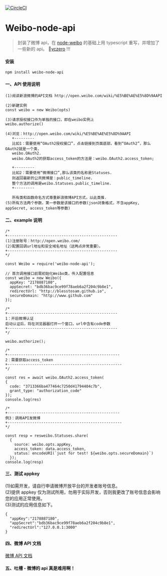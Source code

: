 [![CircleCI](https://circleci.com/gh/puncsky/typescript-starter.svg?style=svg)](https://circleci.com/gh/puncsky/typescript-starter)

# Weibo-node-api

> 封装了微博 api，在 [node-weibo](https://github.com/vczero/node-weibo) 的基础上用 typescript 重写，并增加了一些新的 api。
> 🙏[vczero](https://github.com/vczero) !!!

#### 安装

```
npm install weibo-node-api
```

#### 一、API 使用说明

    (1)阅读新浪微博的API文档 http://open.weibo.com/wiki/%E5%BE%AE%E5%8D%9AAPI

    (2)新建实例
    const weibo = new Weibo(opts)

    (3)请求授权接口作为单独的接口，即在weibo实例上
    weibo.authorize()

    (4)浏览：http://open.weibo.com/wiki/%E5%BE%AE%E5%8D%9AAPI
       +---------
       比如1：需要使用“OAuth2授权接口”，点击链接到页面底部，看到“OAuth2”，那么OAuth2就是一个类，
       weibo.OAuth2.
       weibo.OAuth2的获取access_token的方法是：weibo.OAuth2.access_token;

       +---------
       比如2：需要使用“微博接口”,那么该类的名称是Statuses.
       则返回最新的公共微博是：public_timeline.
       整个方法的调用是weibo.Statuses.public_timeline.
       +---------

       所有类和函数命名方式尊重新浪微博API方式，以此类推.
    (5)所有方法两个参数，第一参数是该接口的参数(json对象格式，不含appKey, appSecret, access_token等参数)

#### 二、example 说明

    /*
    +-------------------------------------------------
    (1)注册账号：http://open.weibo.com/
    (2)配置回调url地址和安全域名地址（这两点非常重要）。
    +-------------------------------------------------
    */

    const Weibo = require('weibo-node-api');

    // 首次调用接口前需初始化Weibo类，传入配置信息
    const weibo = new Weibo({
      appKey: "2178887180",
      appSecret: "bdb36bac9ce99f78aeb6a2f204c9b8e1",
      redirectUrl: "http://blesstosam.github.io",
      secureDomain: "http://www.github.com"
    });

    /*
    +-------------------------------------------------
    1：开启微博认证
    启动认证后，将在浏览器器打开一个窗口，url中含有code参数
    +-------------------------------------------------
    */

    weibo.authorize();

    /*
    +--------------------------------------------------
    2：需要获取access_token
    +---------------------------------------------------
    */

    const res = await weibo.OAuth2.access_token(
    {
      code: "3713366ba477464c7250d41794404c7b",
      grant_type: "authorization_code"
    });
    console.log(res)

    /*
    +--------------------------------------------------
    例3：调用API发微博
    +---------------------------------------------------
    */

    const resp = resweibo.Statuses.share(
      {
        source: weibo.opts.appKey,
        access_token: data.access_token,
        status: encodeURI(`just for test! ${weibo.opts.secureDomain}`)
      });
    console.log(resp)

#### 三、测试 appkey

(1)如需开发，请自行申请微博开放平台的开发者账号信息。  
(2)提供 appkey 仅为测试所用，勿用于实际开发，否则我更改了账号信息会影响您的应用正常使用。  
(3)测试的应用信息如下。

```
{
  "appKey":"2178887180",
  "appSecret":"bdb36bac9ce99f78aeb6a2f204c9b8e1",
  "redirectUrl":"127.0.0.1:3000"
}
```

#### 四、微博 API 文档

[微博 API 文档](https://open.weibo.com/wiki/%E5%BE%AE%E5%8D%9AAPI)

#### 五、吐槽 - 微博的 api 真是难用啊！
